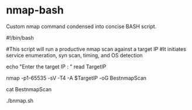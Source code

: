 # nmap-bash

Custom nmap command condensed into concise BASH script.


#!/bin/bash 

#This script will run a productive nmap scan against a target IP 
#It initiates service enumeration, syn scan, timing, and OS detection  

echo "Enter the target IP : " 
read TargetIP 

nmap -p1-65535 -sV -T4 -A $TargetIP -oG BestnmapScan

cat BestnmapScan

./bnmap.sh
